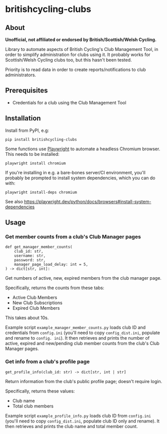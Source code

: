 # britishcycling-clubs


## About

**Unofficial, not affiliated or endorsed by British/Scottish/Welsh Cycling.**

Library to automate aspects of British Cycling's Club Management Tool, in order to
simplify administration for clubs using it. It probably works for Scottish/Welsh
Cycling clubs too, but this hasn't been tested.

Priority is to read data in order to create reports/notifications to club
administrators.


## Prerequisites

- Credentials for a club using the Club Management Tool


## Installation

Install from PyPI, e.g:

`pip install britishcycling-clubs`

Some functions use [Playwright](https://playwright.dev/python/) to automate a headless Chromium browser. This needs
to be installed:

`playwright install chromium`

If you're installing in e.g. a bare-bones server/CI environment, you'll probably be 
prompted to install system dependencies, which you can do with:

`playwright install-deps chromium`

See also https://playwright.dev/python/docs/browsers#install-system-dependencies


## Usage


### Get member counts from a club's Club Manager pages

```
def get_manager_member_counts(
    club_id: str,
    username: str,
    password: str,
    manager_page_load_delay: int = 5,
) -> dict[str, int]:
```
Get numbers of active, new, expired members from the club manager page.

Specifically, returns the counts from these tabs:

- Active Club Members
- New Club Subscriptions
- Expired Club Members

This takes about 10s.

Example script `example_manager_member_counts.py` loads club ID and credentials from
`config.ini` (you'll need to copy `config_dist.ini`, populate and rename to 
`config.
ini`). It then retrieves and prints the number of active, expired and new/pending 
club member counts from the club's Club Manager pages. 


### Get info from a club's profile page

```
get_profile_info(club_id: str) -> dict[str, int | str]
```
Return information from the club's public profile page; doesn't require login.

Specifically, returns these values:

- Club name
- Total club members

Example script `example_profile_info.py` loads club ID from `config.ini` (you'll
need to copy `config_dist.ini`, populate club ID only and rename).  It 
then retrieves and prints the club name and total member count.
